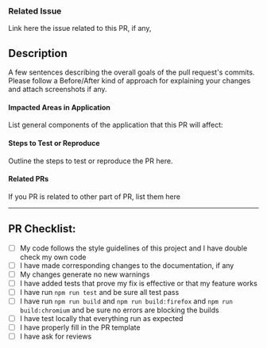 ### Related Issue

Link here the issue related to this PR, if any,

## Description

A few sentences describing the overall goals of the pull request's commits.
Please follow a Before/After kind of approach for explaining your changes and attach screenshots if any.

#### Impacted Areas in Application

List general components of the application that this PR will affect:

#### Steps to Test or Reproduce

Outline the steps to test or reproduce the PR here.

#### Related PRs

If you PR is related to other part of PR, list them here

---

## PR Checklist:

- [ ] My code follows the style guidelines of this project and I have double check my own code
- [ ] I have made corresponding changes to the documentation, if any
- [ ] My changes generate no new warnings
- [ ] I have added tests that prove my fix is effective or that my feature works
- [ ] I have run `npm run test` and be sure all test pass
- [ ] I have run `npm run build` and `npm run build:firefox` and `npm run build:chromium` and be sure no errors are blocking the builds
- [ ] I have test locally that everything run as expected
- [ ] I have properly fill in the PR template
- [ ] I have ask for reviews
